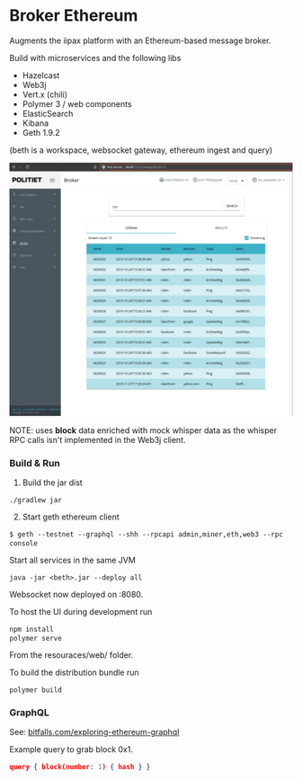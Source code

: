 # Broker Ethereum

Augments the iipax platform with an Ethereum-based message broker.

Build with microservices and the following libs

- Hazelcast
- Web3j
- Vert.x (chili)
- Polymer 3 / web components
- ElasticSearch
- Kibana
- Geth 1.9.2

(beth is a workspace, websocket gateway, ethereum ingest and query)

![workspace screenshow](img/screenshot.png)

NOTE: uses __block__ data enriched with mock whisper data as the whisper RPC calls isn't implemented in the Web3j client. 

### Build & Run

1. Build the jar dist

```console
./gradlew jar
```

2. Start geth ethereum client

```console
$ geth --testnet --graphql --shh --rpcapi admin,miner,eth,web3 --rpc console
```

Start all services in the same JVM

```console
java -jar <beth>.jar --deploy all
```

Websocket now deployed on :8080.

To host the UI during development run

```console
npm install
polymer serve
```

From the resouraces/web/ folder.

To build the distribution bundle run

```polymer
polymer build
```

### GraphQL

See: [bitfalls.com/exploring-ethereum-graphql](https://bitfalls.com/2018/08/01/ethql-exploring-ethereum-blockchain-graphql/)

Example query to grab block 0x1.
```json
query { block(number: 1) { hash } }
```

